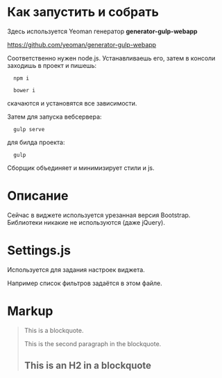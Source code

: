 Как запустить и собрать
====================

Здесь используется Yeoman генератор **generator-gulp-webapp**

https://github.com/yeoman/generator-gulp-webapp

Соответственно нужен node.js. Устанавливаешь его, затем в консоли заходишь в проект и пишешь:

      npm i
      
      bower i

скачаются и установятся все зависимости. 

Затем для запуска вебсервера:
 
      gulp serve
      
для билда проекта:

      gulp
      
Сборщик объединяет и минимизирует стили и js.
      
Описание
====================
Сейчас в виджете используется урезанная версия Bootstrap.  
Библиотеки никакие не используются (даже jQuery).



Settings.js
====================
Используется для задания настроек виджета.

Например список фильтров задаётся в этом файле.


Markup
=============

> This is a blockquote.
> 
> This is the second paragraph in the blockquote.
>
> ## This is an H2 in a blockquote
